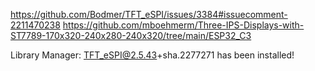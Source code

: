 https://github.com/Bodmer/TFT_eSPI/issues/3384#issuecomment-2211470238
https://github.com/mboehmerm/Three-IPS-Displays-with-ST7789-170x320-240x280-240x320/tree/main/ESP32_C3

Library Manager: TFT_eSPI@2.5.43+sha.2277271 has been installed!
